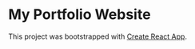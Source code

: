 # My Portfolio Website

This project was bootstrapped with [Create React App](https://github.com/facebook/create-react-app).